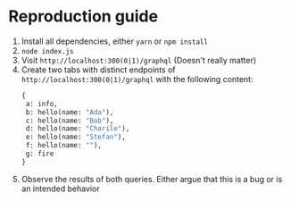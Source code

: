 # Reproduction guide

1. Install all dependencies, either `yarn` or `npm install`
2. `node index.js`
3. Visit `http://localhost:300(0|1)/graphql` (Doesn't really matter)
4. Create two tabs with distinct endpoints of `http://localhost:300(0|1)/graphql` with the following content:
   ```graphql
   {
    a: info,
    b: hello(name: "Ada"),
    c: hello(name: "Bob"),
    d: hello(name: "Charile"),
    e: hello(name: "Stefan"),
    f: hello(name: ""),
    g: fire
   }
   ```
5. Observe the results of both queries. Either argue that this is a bug or is an intended behavior
